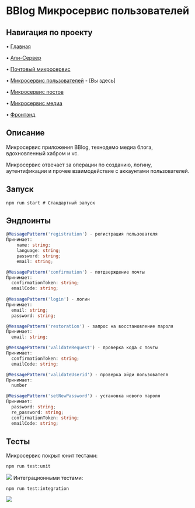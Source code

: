 # BBlog Микросервис пользователей

## Навигация по проекту
• [Главная](https://github.com/Avangardio/blog/tree/master)


• [Апи-Сервер](https://github.com/Avangardio/blog/tree/master/nestjs/entrance)

• [Почтовый микросервис](https://github.com/Avangardio/blog/tree/master/nestjs/mailMicroservice)

• [Микросервис пользователей](https://github.com/Avangardio/blog/tree/master/nestjs/authMicroservice) - [Вы здесь]

• [Микросервис постов](https://github.com/Avangardio/blog/tree/master/nestjs/postsMicroservice)

• [Микросервис медиа](https://github.com/Avangardio/blog/tree/master/nestjs/mediaMicroservice)

• [Фронтэнд](https://github.com/Avangardio/blog/tree/master/blog-f)


## Описание
Микросервис приложения BBlog, технодемо медиа блога, вдохновленный хабром и vc.

Микросервис отвечает за операции по созданию, логину, аутентификации и прочее взаимодействие с аккаунтами пользователей.

## Запуск
```
npm run start # Стандартный запуск
```

## Эндпоинты
```typescript
@MessagePattern('registration') - регистрация пользователя
Принимает:
    name: string;
    language: string;
    password: string;
    email: string;

@MessagePattern('confirmation') - потдверждение почты
Принимает:
  confirmationToken: string;
  emailCode: string;
  
@MessagePattern('login') - логин
Принимает:
  email: string;
  password: string;

@MessagePattern('restoration') - запрос на восстановление пароля
Принимает:
  email: string;

@MessagePattern('validateRequest') - проверка кода с почты
Принимает:
  confirmationToken: string;
  emailCode: string;

@MessagePattern('validateUserid') - проверка айди пользователя
Принимает:
  number

@MessagePattern('setNewPassword') - установка нового пароля
Принимает:
  password: string;
  re_password: string;
  confirmationToken: string;
  emailCode: string;
```

## Тесты
Микросервис покрыт юнит тестами:
```
npm run test:unit
```
<img src="https://img001.prntscr.com/file/img001/fK3dkqXiQfKCNEt9u3oHAg.png"/>
Интеграционными тестами:

```
npm run test:integration
```
<img src="https://img001.prntscr.com/file/img001/0SxjDSzBRoC-sr58iRIt1A.png">

